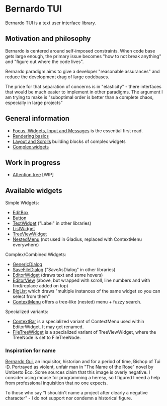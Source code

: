 # Bernardo TUI

Bernardo TUI is a text user interface library.

## Motivation and philosophy

Bernardo is centered around self-imposed constraints. When code base gets large enough, the primary issue becomes "how to not break anything" and "figure out where the code lives".

Bernardo paradigm aims to give a developer "reasonable assurances" and reduce the development drag of large codebases.

The price for that separation of concerns is in "elasticity" - there interfaces that would be much easier to implement in other paradigms. The argument I am trying to make is "suboptimal order is better than a complete chaos, especially in large projects" 

## General information

- [Focus, Widgets, Input and Messages](focus_and_input.md) is the essential first read.
- [Rendering basics](rendering.md)
- [Layout and Scrolls](layouts.md) building blocks of complex widgets
- [Complex widgets](complex_widgets.md)

## Work in progress

- [Attention tree](attention_tree.md) [WIP]

## Available widgets

Simple Widgets:

- [EditBox](../../src/widgets/edit_box.rs)
- [Button](../../src/widgets/button.rs)
- [TextWidget](../../src/widgets/text_widget.rs) ("Label" in other libraries)
- [ListWidget](../../src/widgets/list_widget/list_widget.rs)
- [TreeViewWidget](../../src/widgets/tree_view/tree_view.rs)
- [NestedMenu](../../src/widgets/nested_menu/widget.rs) (not used in Gladius, replaced with ContextMenu everywhere)

Complex/Combined Widgets:

- [GenericDialog](../../src/widgets/generic_dialog/generic_dialog.rs)
- [SaveFileDialog](../../src/widgets/save_file_dialog/save_file_dialog.rs) ("SaveAsDialog" in other libraries)
- [EditorWidget](../../src/widgets/editor_widget/editor_widget.rs) (draws text and some hovers)
- [EditorView](../../src/widgets/editor_view/editor_view.rs) (above, but wrapped with scroll, line numbers and with
  find/replace added on top)
- [BigList](../../src/widgets/big_list/big_list_widget.rs) which draws "multiple instances of the same widget so you can
  select from them"
- [ContextMenu](../../src/widgets/context_menu/widget.rs) offers a tree-like (nested) menu + fuzzy search.

Specialized variants:

- [ContextBar](../../src/widgets/editor_widget/context_bar/widget.rs) is a specialized variant of ContextMenu used
  within EditorWidget. It may get renamed.
- [FileTreeWidget](../../src/widgets/file_tree_view/file_tree_view.rs) is a specialized variant of TreeViewWidget, where the TreeNode is set to FileTreeNode.

### Inspiration for name

[Bernardo Gui](https://en.wikipedia.org/wiki/Bernard_Gui), an inquisitor, historian and for a period of time, Bishop of
Tui :D. Portrayed as violent, unfair man in
"The Name of the Rose" novel by Umberto Eco. Some sources claim that this image is overly negative. I consider using
mouse for programming a heresy, so I figured I need a help from professional inquisition that no one expects.

To those who say "I shouldn't name a project after clearly a negative character" - I do not support nor condemn a historical figure.
